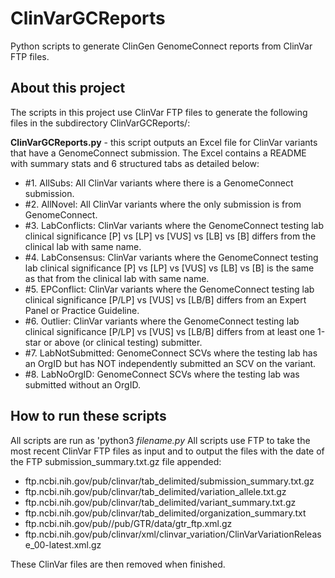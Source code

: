 # ClinVarGCReports
Python scripts to generate ClinGen GenomeConnect reports from ClinVar FTP files.

## About this project
The scripts in this project use ClinVar FTP files to generate the following files in the subdirectory ClinVarGCReports/:

**ClinVarGCReports.py** - this script outputs an Excel file for ClinVar variants that have a GenomeConnect submission. The Excel contains a README with summary stats and 6 structured tabs as detailed below:
  
  * \#1. AllSubs: All ClinVar variants where there is a GenomeConnect submission.
  * \#2. AllNovel: All ClinVar variants where the only submission is from GenomeConnect.
  * \#3. LabConflicts: ClinVar variants where the GenomeConnect testing lab clinical significance [P] vs [LP] vs [VUS] vs [LB] vs [B] differs from the clinical lab with same name.
  * \#4. LabConsensus: ClinVar variants where the GenomeConnect testing lab clinical significance [P] vs [LP] vs [VUS] vs [LB] vs [B] is the same as that from the clinical lab with same name.
  * \#5. EPConflict: ClinVar variants where the GenomeConnect testing lab clinical significance [P/LP] vs [VUS] vs [LB/B] differs from an Expert Panel or Practice Guideline.
  * \#6. Outlier: ClinVar variants where the GenomeConnect testing lab clinical significance [P/LP] vs [VUS] vs [LB/B] differs from at least one 1-star or above (or clinical testing) submitter.
  * \#7. LabNotSubmitted: GenomeConnect SCVs where the testing lab has an OrgID but has NOT independently submitted an SCV on the variant.
  * \#8. LabNoOrgID: GenomeConnect SCVs where the testing lab was submitted without an OrgID.


## How to run these scripts
All scripts are run as 'python3 *filename.py*
All scripts use FTP to take the most recent ClinVar FTP files as input and to output the files with the date of the FTP submission_summary.txt.gz file appended:

  * ftp.ncbi.nih.gov/pub/clinvar/tab_delimited/submission_summary.txt.gz
  * ftp.ncbi.nih.gov/pub/clinvar/tab_delimited/variation_allele.txt.gz
  * ftp.ncbi.nih.gov/pub/clinvar/tab_delimited/variant_summary.txt.gz
  * ftp.ncbi.nih.gov/pub/clinvar/tab_delimited/organization_summary.txt
  * ftp.ncbi.nih.gov/pub//pub/GTR/data/gtr_ftp.xml.gz
  * ftp.ncbi.nih.gov/pub/clinvar/xml/clinvar_variation/ClinVarVariationRelease_00-latest.xml.gz

These ClinVar files are then removed when finished.
